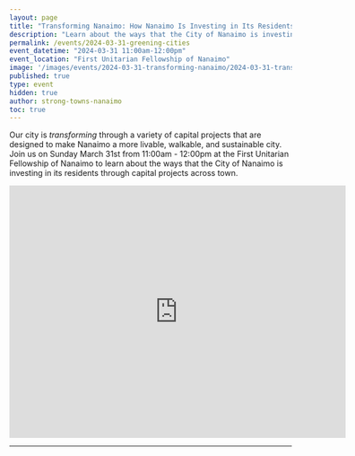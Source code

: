 ```yaml
---
layout: page
title: "Transforming Nanaimo: How Nanaimo Is Investing in Its Residents"
description: "Learn about the ways that the City of Nanaimo is investing in its residents through capital projects across town. Strong Towns Nanaimo will be speaking on Sunday March 31st from 11:00am - 12:00pm at FUFON."
permalink: /events/2024-03-31-greening-cities
event_datetime: "2024-03-31 11:00am-12:00pm"
event_location: "First Unitarian Fellowship of Nanaimo"
image: '/images/events/2024-03-31-transforming-nanaimo/2024-03-31-transforming-nanaimo.png'
published: true
type: event
hidden: true
author: strong-towns-nanaimo
toc: true
---
```


Our city is _transforming_ through a variety of capital projects that are designed to make Nanaimo a more livable, walkable, and sustainable city. Join us on Sunday March 31st from 11:00am - 12:00pm at the First Unitarian Fellowship of Nanaimo to learn about the ways that the City of Nanaimo is investing in its residents through capital projects across town.

<iframe src="https://www.google.com/maps/embed?pb=!1m14!1m8!1m3!1d10432.98866520472!2d-123.9549316!3d49.1768963!3m2!1i1024!2i768!4f13.1!3m3!1m2!1s0x5488a3d89e842f53%3A0x67033ec86742a7bf!2sUnitarian%20Fellowship%20of%20Nanaimo!5e0!3m2!1sen!2sca!4v1710561008896!5m2!1sen!2sca" width="600" height="450" style="border:0;" allowfullscreen="" loading="lazy" referrerpolicy="no-referrer-when-downgrade"></iframe>

***
